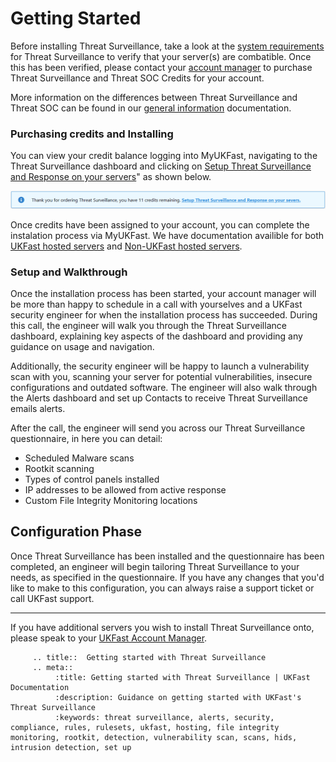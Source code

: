 
# Getting Started

Before installing Threat Surveillance, take a look at the [system requirements](https://docs.ukfast.co.uk/security/threatvision/system-requirements.html) for Threat Surveillance to verify that your server(s) are combatible. Once this has been verified, please contact your [account manager](https://my.ukfast.co.uk/account/your-account-manager.php) to purchase Threat Surveillance and Threat SOC Credits for your account. 

More information on the differences between Threat Surveillance and Threat SOC can be found in our [general information](https://docs.ukfast.co.uk/security/threatvision/general-information.html) documentation.

### Purchasing credits and Installing

You can view your credit balance logging into MyUKFast, navigating to the Threat Surveillance dashboard and clicking on [Setup Threat Surveillance and Response on your servers](https://my.ukfast.co.uk/threat-vision/configuration)" as shown below.

![credits-remaining](files/setup-banner.png)

Once credits have been assigned to your account, you can complete the instalation process via MyUKFast. We have documentation availible for both [UKFast hosted servers](https://docs.ukfast.co.uk/security/threatvision/ukfast-hosted-install.html) and [Non-UKFast hosted servers](https://docs.ukfast.co.uk/security/threatvision/non-ukfast-install.html).

### Setup and Walkthrough

Once the installation process has been started, your account manager will be more than happy to schedule in a call with yourselves and a UKFast security engineer for when the installation process has succeeded. During this call, the engineer will walk you through the Threat Surveillance dashboard, explaining key aspects of the dashboard and providing any guidance on usage and navigation.

Additionally, the security engineer will be happy to launch a vulnerability scan with you, scanning your server for potential vulnerabilities, insecure configurations and outdated software. The engineer will also walk through the Alerts dashboard and set up Contacts to receive Threat Surveillance emails alerts. 

After the call, the engineer will send you across our Threat Surveillance questionnaire, in here you can detail:

* Scheduled Malware scans
* Rootkit scanning
* Types of control panels installed
* IP addresses to be allowed from active response
* Custom File Integrity Monitoring locations

## Configuration Phase

Once Threat Surveillance has been installed and the questionnaire has been completed, an engineer will begin tailoring Threat Surveillance to your needs, as specified in the questionnaire. If you have any changes that you'd like to make to this configuration, you can always raise a support ticket or call UKFast support.

---

If you have additional servers you wish to install Threat Surveillance onto, please speak to your [UKFast Account Manager](https://my.ukfast.co.uk/account/your-account-manager.php).

```eval_rst
     .. title::  Getting started with Threat Surveillance 
     .. meta::
          :title: Getting started with Threat Surveillance | UKFast Documentation
          :description: Guidance on getting started with UKFast's Threat Surveillance
          :keywords: threat surveillance, alerts, security, compliance, rules, rulesets, ukfast, hosting, file integrity monitoring, rootkit, detection, vulnerability scan, scans, hids, intrusion detection, set up

